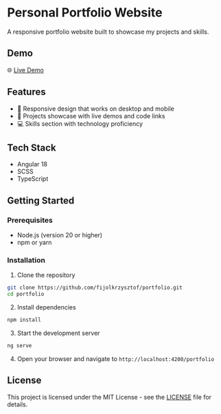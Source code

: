 # Personal Portfolio Website

A responsive portfolio website built to showcase my projects and skills.

## Demo

🌐 [Live Demo](https://fijolkrzysztof.github.io/portfolio/)

## Features

- 📱 Responsive design that works on desktop and mobile
- 🚀 Projects showcase with live demos and code links
- 💻 Skills section with technology proficiency

## Tech Stack

- Angular 18
- SCSS
- TypeScript

## Getting Started

### Prerequisites

- Node.js (version 20 or higher)
- npm or yarn

### Installation

1. Clone the repository
```bash
git clone https://github.com/fijolkrzysztof/portfolio.git
cd portfolio
```

2. Install dependencies
```bash
npm install
```

3. Start the development server
```bash
ng serve
```

4. Open your browser and navigate to `http://localhost:4200/portfolio`

## License

This project is licensed under the MIT License - see the [LICENSE](LICENSE) file for details.

